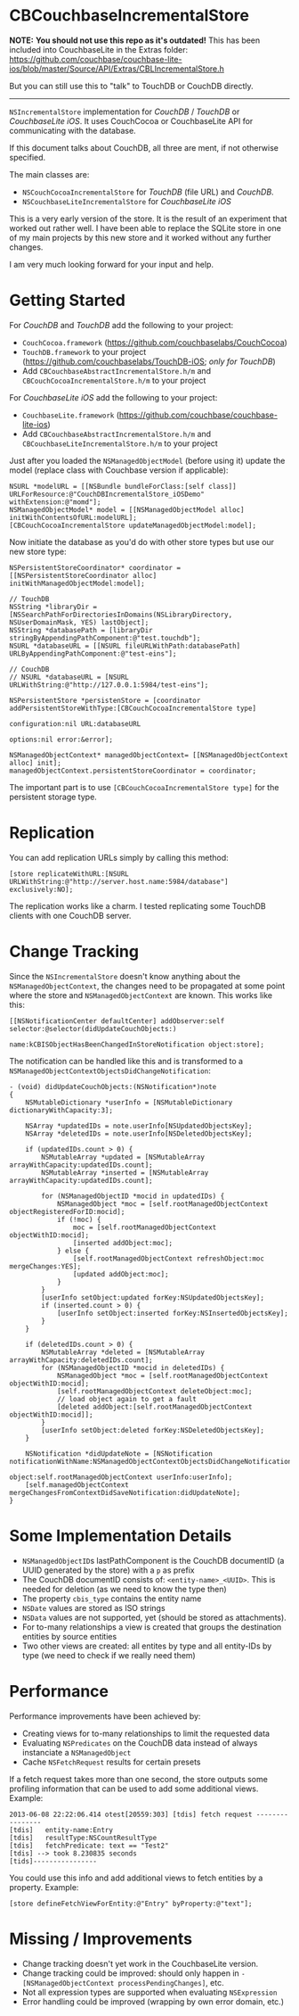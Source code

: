 # CBCouchbaseIncrementalStore #

**NOTE:** __You should not use this repo as it's outdated!__ This has been included into CouchbaseLite in the Extras folder: https://github.com/couchbase/couchbase-lite-ios/blob/master/Source/API/Extras/CBLIncrementalStore.h 

But you can still use this to "talk" to TouchDB or CouchDB directly.

----

``NSIncrementalStore`` implementation for _CouchDB_ / _TouchDB_ or _CouchbaseLite iOS_. It uses CouchCocoa or CouchbaseLite API for communicating with the database.

If this document talks about CouchDB, all three are ment, if not otherwise specified.

The main classes are:

  - ``NSCouchCocoaIncrementalStore`` for _TouchDB_ (file URL) and _CouchDB_.
  - ``NSCouchbaseLiteIncrementalStore`` for _CouchbaseLite iOS_

This is a very early version of the store. It is the result of an experiment that worked out rather well. I have been able to replace the SQLite store in one of my main projects by this new store and it worked without any further changes.

I am very much looking forward for your input and help.


# Getting Started #

For _CouchDB_ and _TouchDB_ add the following to your project:

  - ``CouchCocoa.framework`` (https://github.com/couchbaselabs/CouchCocoa)
  - ``TouchDB.framework`` to your project (https://github.com/couchbaselabs/TouchDB-iOS; *only for TouchDB*)
  - Add ``CBCouchbaseAbstractIncrementalStore.h/m`` and ``CBCouchCocoaIncrementalStore.h/m`` to your project
  
For _CouchbaseLite iOS_ add the following to your project:

  - ``CouchbaseLite.framework`` (https://github.com/couchbase/couchbase-lite-ios)
  - Add ``CBCouchbaseAbstractIncrementalStore.h/m`` and ``CBCouchbaseLiteIncrementalStore.h/m`` to your project

Just after you loaded the ``NSManagedObjectModel`` (before using it) update the model (replace class with Couchbase version if applicable):

```
NSURL *modelURL = [[NSBundle bundleForClass:[self class]] URLForResource:@"CouchDBIncrementalStore_iOSDemo" withExtension:@"momd"];
NSManagedObjectModel* model = [[NSManagedObjectModel alloc] initWithContentsOfURL:modelURL];
[CBCouchCocoaIncrementalStore updateManagedObjectModel:model];
```

Now initiate the database as you'd do with other store types but use our new store type:

```
NSPersistentStoreCoordinator* coordinator = [[NSPersistentStoreCoordinator alloc] initWithManagedObjectModel:model];

// TouchDB
NSString *libraryDir = [NSSearchPathForDirectoriesInDomains(NSLibraryDirectory, NSUserDomainMask, YES) lastObject];
NSString *databasePath = [libraryDir stringByAppendingPathComponent:@"test.touchdb"];
NSURL *databaseURL = [[NSURL fileURLWithPath:databasePath] URLByAppendingPathComponent:@"test-eins"];

// CouchDB
// NSURL *databaseURL = [NSURL URLWithString:@"http://127.0.0.1:5984/test-eins"];

NSPersistentStore *persistenStore = [coordinator addPersistentStoreWithType:[CBCouchCocoaIncrementalStore type]
                                                              configuration:nil URL:databaseURL
                                                                    options:nil error:&error];

NSManagedObjectContext* managedObjectContext= [[NSManagedObjectContext alloc] init];
managedObjectContext.persistentStoreCoordinator = coordinator;
```

The important part is to use ``[CBCouchCocoaIncrementalStore type]`` for the persistent storage type.


# Replication #

You can add replication URLs simply by calling this method:

```
[store replicateWithURL:[NSURL URLWithString:@"http://server.host.name:5984/database"] exclusively:NO];
```

The replication works like a charm. I tested replicating some TouchDB clients with one CouchDB server.


# Change Tracking #

Since the ``NSIncrementalStore`` doesn't know anything about the ``NSManagedObjectContext``, the changes need to be propagated at some point where the store and ``NSManagedObjectContext`` are known. This works like this:

```
[[NSNotificationCenter defaultCenter] addObserver:self selector:@selector(didUpdateCouchObjects:)
                                                 name:kCBISObjectHasBeenChangedInStoreNotification object:store];
```

The notification can be handled like this and is transformed to a ``NSManagedObjectContextObjectsDidChangeNotification``:

```
- (void) didUpdateCouchObjects:(NSNotification*)note
{
    NSMutableDictionary *userInfo = [NSMutableDictionary dictionaryWithCapacity:3];
    
    NSArray *updatedIDs = note.userInfo[NSUpdatedObjectsKey];
    NSArray *deletedIDs = note.userInfo[NSDeletedObjectsKey];
    
    if (updatedIDs.count > 0) {
        NSMutableArray *updated = [NSMutableArray arrayWithCapacity:updatedIDs.count];
        NSMutableArray *inserted = [NSMutableArray arrayWithCapacity:updatedIDs.count];
        
        for (NSManagedObjectID *mocid in updatedIDs) {
            NSManagedObject *moc = [self.rootManagedObjectContext objectRegisteredForID:mocid];
            if (!moc) {
                moc = [self.rootManagedObjectContext objectWithID:mocid];
                [inserted addObject:moc];
            } else {
                [self.rootManagedObjectContext refreshObject:moc mergeChanges:YES];
                [updated addObject:moc];
            }
        }
        [userInfo setObject:updated forKey:NSUpdatedObjectsKey];
        if (inserted.count > 0) {
            [userInfo setObject:inserted forKey:NSInsertedObjectsKey];
        }
    }
    
    if (deletedIDs.count > 0) {
        NSMutableArray *deleted = [NSMutableArray arrayWithCapacity:deletedIDs.count];
        for (NSManagedObjectID *mocid in deletedIDs) {
            NSManagedObject *moc = [self.rootManagedObjectContext objectWithID:mocid];
            [self.rootManagedObjectContext deleteObject:moc];
            // load object again to get a fault
            [deleted addObject:[self.rootManagedObjectContext objectWithID:mocid]];
        }
        [userInfo setObject:deleted forKey:NSDeletedObjectsKey];
    }

    NSNotification *didUpdateNote = [NSNotification notificationWithName:NSManagedObjectContextObjectsDidChangeNotification
                                                                  object:self.rootManagedObjectContext userInfo:userInfo];
    [self.managedObjectContext mergeChangesFromContextDidSaveNotification:didUpdateNote];
}
```



# Some Implementation Details #

  - ``NSManagedObjectID``s lastPathComponent is the CouchDB documentID (a UUID generated by the store) with a ``p`` as prefix
  - The CouchDB documentID consists of: ``<entity-name>_<UUID>``. This is needed for deletion (as we need to know the type then)
  - The property ``cbis_type`` contains the entity name
  - ``NSDate`` values are stored as ISO strings
  - ``NSData`` values are not supported, yet (should be stored as attachments).
  - For to-many relationships a view is created that groups the destination entities by source entities
  - Two other views are created: all entites by type and all entity-IDs by type (we need to check if we really need them)


# Performance #

Performance improvements have been achieved by:

  - Creating views for to-many relationships to limit the requested data
  - Evaluating ``NSPredicates`` on the CouchDB data instead of always instanciate a ``NSManagedObject``
  - Cache ``NSFetchRequest`` results for certain presets
  
If a fetch request takes more than one second, the store outputs some profiling information that can be used to add some additional views. Example:

```
2013-06-08 22:22:06.414 otest[20559:303] [tdis] fetch request ---------------- 
[tdis]   entity-name:Entry
[tdis]   resultType:NSCountResultType
[tdis]   fetchPredicate: text == "Test2"
[tdis] --> took 8.230835 seconds
[tids]---------------- 
```

You could use this info and add additional views to fetch entities by a property. Example:

```
[store defineFetchViewForEntity:@"Entry" byProperty:@"text"];
```


# Missing / Improvements #

  - Change tracking doesn't yet work in the CouchbaseLite version.
  - Change tracking could be improved: should only happen in ``-[NSManagedObjectContext processPendingChanges]``, etc.
  - Not all expression types are supported when evaluating ``NSExpression``
  - Error handling could be improved (wrapping by own error domain, etc.)
